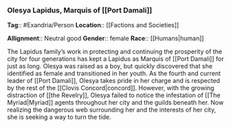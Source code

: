 ### Olesya Lapidus, Marquis of [[Port Damali]]
**Tag**:: #Exandria/Person
**Location**:: [[Factions and Societies]]

**Allignment**:: Neutral good
**Gender**:: female
**Race**:: [[Humans|human]]

The Lapidus family’s work in protecting and continuing the prosperity of the city for four generations has kept a Lapidus as Marquis of [[Port Damali]] for just as long. Olesya was raised as a boy, but quickly discovered that she identified as female and transitioned in her youth. As the fourth and current leader of [[Port Damali]], Olesya takes pride in her charge and is respected by the rest of the [[Clovis Concord|concord]]. However, with the growing distraction of [[the Revelry]], Olesya failed to notice the infestation of [[The Myriad|Myriad]] agents throughout her city and the guilds beneath her. Now realizing the dangerous web surrounding her and the interests of her city, she is seeking a way to turn the tide.